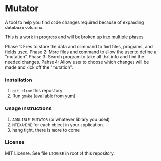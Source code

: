 # Mutator
A tool to help you find code changes required because of expanding database columns.

This is a work in progress and will be broken up into multiple phases

Phase 1: Files to store the data and command to find files, programs, and fields used.
Phase 2: More files and command to allow the user to define a "mutation".
Phase 3: Search program to take all that info and find the needed changes.
Pahse 4: Allow user to choose which changes will be made and kick off the "mutation".


### Installation 

1. `git clone` this repository
2. Run `gmake` (available from yum)

### Usage instructions

1. `ADDLIBLE MUTATOR` (or whatever library you used)
2. `MTEXAMINE` for each object in your application. 
3. hang tight, there is more to come

### License

MIT License. See file `LICENSE` in root of this repository.
